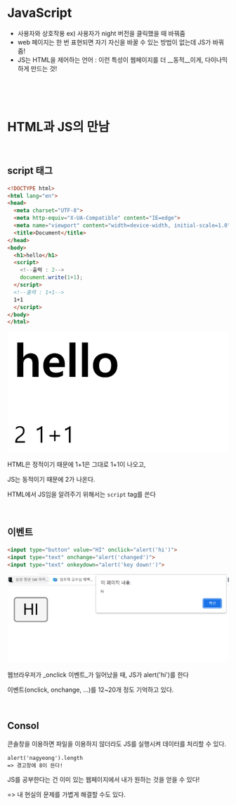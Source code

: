 # JavaScript 

- 사용자와 상호작용  ex)  사용자가 night 버전을 클릭했을 때 바꿔줌
- web 페이지는 한 번 표현되면 자기 자신을 바꿀 수 있는 방법이 없는데 JS가 바꿔줌!
- JS는 HTML을 제어하는 언어 : 이런 특성이 웹페이지를 더 __동적__이게, 다이나믹하게 만드는 것!

&nbsp;&nbsp;

&nbsp;

# HTML과 JS의 만남

&nbsp;

## script 태그

```html
<!DOCTYPE html>
<html lang="en">
<head>
  <meta charset="UTF-8">
  <meta http-equiv="X-UA-Compatible" content="IE=edge">
  <meta name="viewport" content="width=device-width, initial-scale=1.0">
  <title>Document</title>
</head>
<body>
  <h1>hello</h1>
  <script>
    <!--출력 : 2-->
    document.write(1+1);
  </script>
  <!--출력 : 1+1-->
  1+1
  </script>
</body>
</html>
```

![image-20220407235709335](HTML&JS.assets/image-20220407235709335.png)

HTML은 정적이기 때문에 1+1은 그대로 1+1이 나오고,

JS는 동적이기 때문에 2가 나온다.

HTML에서 JS임을 알려주기 위해서는 `script` tag를 쓴다

&nbsp;

## 이벤트

```html
<input type="button" value="HI" onclick="alert('hi')">
<input type="text" onchange="alert('changed')">
<input type="text" onkeydown="alert('key down!')">
```

![image-20220408000239126](HTML&JS.assets/image-20220408000239126.png)

웹브라우저가 _onclick 이벤트_가 일어났을 때, JS가 alert('hi')를 한다

이벤트(onclick, onchange, ...)를 12~20개 정도 기억하고 있다.

&nbsp;

## Consol

콘솔창을 이용하면 파일을 이용하지 않더라도 JS를 실행시켜 데이터를 처리할 수 있다.

```consol
alert('nagyeong').length
=> 경고창에 8이 뜬다!
```

JS를 공부한다는 건 이미 있는 웹페이지에서 내가 원하는 것을 얻을 수 있다!

=> 내 현실의 문제를 가볍게 해결할 수도 있다.